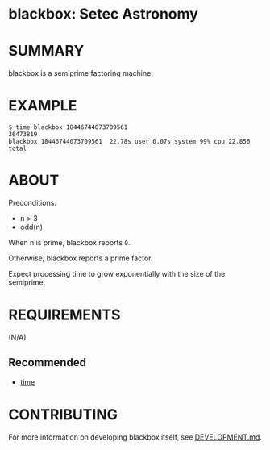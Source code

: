 # blackbox: Setec Astronomy

# SUMMARY

blackbox is a semiprime factoring machine.

# EXAMPLE

```console
$ time blackbox 18446744073709561
36473819
blackbox 18446744073709561  22.78s user 0.07s system 99% cpu 22.856 total
```

# ABOUT

Preconditions:

* n > 3
* odd(n)

When n is prime, blackbox reports `0`.

Otherwise, blackbox reports a prime factor.

Expect processing time to grow exponentially with the size of the semiprime.

# REQUIREMENTS

(N/A)

## Recommended

* [time](https://linux.die.net/man/1/time)

# CONTRIBUTING

For more information on developing blackbox itself, see [DEVELOPMENT.md](DEVELOPMENT.md).
